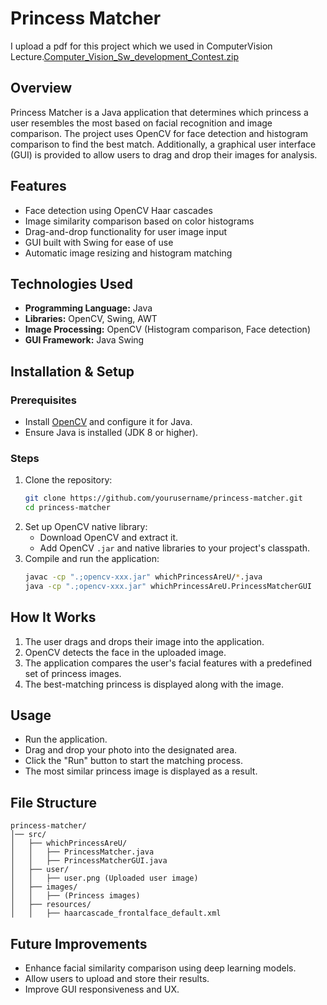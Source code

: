 # Princess Matcher
I upload a pdf for this project which we used in ComputerVision Lecture.[Computer_Vision_Sw_development_Contest.zip](https://github.com/user-attachments/files/18938343/Computer_Vision_Sw_development_Contest.zip)

## Overview
Princess Matcher is a Java application that determines which princess a user resembles the most based on facial recognition and image comparison. The project uses OpenCV for face detection and histogram comparison to find the best match. Additionally, a graphical user interface (GUI) is provided to allow users to drag and drop their images for analysis.

## Features
- Face detection using OpenCV Haar cascades
- Image similarity comparison based on color histograms
- Drag-and-drop functionality for user image input
- GUI built with Swing for ease of use
- Automatic image resizing and histogram matching

## Technologies Used
- **Programming Language:** Java
- **Libraries:** OpenCV, Swing, AWT
- **Image Processing:** OpenCV (Histogram comparison, Face detection)
- **GUI Framework:** Java Swing

## Installation & Setup

### Prerequisites
- Install [OpenCV](https://opencv.org/) and configure it for Java.
- Ensure Java is installed (JDK 8 or higher).

### Steps
1. Clone the repository:
   ```sh
   git clone https://github.com/yourusername/princess-matcher.git
   cd princess-matcher
   ```
2. Set up OpenCV native library:
   - Download OpenCV and extract it.
   - Add OpenCV `.jar` and native libraries to your project's classpath.
3. Compile and run the application:
   ```sh
   javac -cp ".;opencv-xxx.jar" whichPrincessAreU/*.java
   java -cp ".;opencv-xxx.jar" whichPrincessAreU.PrincessMatcherGUI
   ```

## How It Works
1. The user drags and drops their image into the application.
2. OpenCV detects the face in the uploaded image.
3. The application compares the user's facial features with a predefined set of princess images.
4. The best-matching princess is displayed along with the image.

## Usage
- Run the application.
- Drag and drop your photo into the designated area.
- Click the "Run" button to start the matching process.
- The most similar princess image is displayed as a result.

## File Structure
```
princess-matcher/
│── src/
│   ├── whichPrincessAreU/
│   │   ├── PrincessMatcher.java
│   │   ├── PrincessMatcherGUI.java
│   ├── user/
│   │   ├── user.png (Uploaded user image)
│   ├── images/
│   │   ├── (Princess images)
│   ├── resources/
│   │   ├── haarcascade_frontalface_default.xml
```

## Future Improvements
- Enhance facial similarity comparison using deep learning models.
- Allow users to upload and store their results.
- Improve GUI responsiveness and UX.


